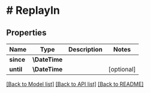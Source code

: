 # # ReplayIn

## Properties

Name | Type | Description | Notes
------------ | ------------- | ------------- | -------------
**since** | **\DateTime** |  |
**until** | **\DateTime** |  | [optional]

[[Back to Model list]](../../README.md#models) [[Back to API list]](../../README.md#endpoints) [[Back to README]](../../README.md)
